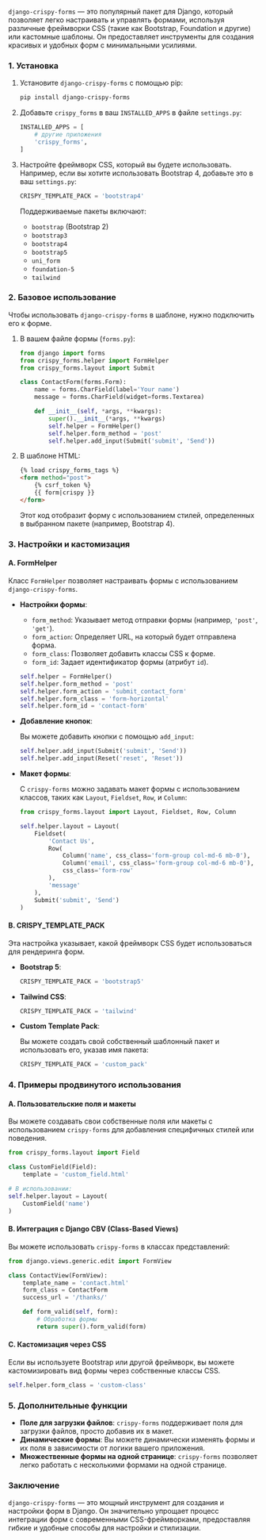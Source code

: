`django-crispy-forms` — это популярный пакет для Django, который позволяет легко настраивать и управлять формами, используя различные фреймворки CSS (такие как Bootstrap, Foundation и другие) или кастомные шаблоны. Он предоставляет инструменты для создания красивых и удобных форм с минимальными усилиями.

### 1. **Установка**

1. Установите `django-crispy-forms` с помощью pip:

   ```bash
   pip install django-crispy-forms
   ```

2. Добавьте `crispy_forms` в ваш `INSTALLED_APPS` в файле `settings.py`:

   ```python
   INSTALLED_APPS = [
       # другие приложения
       'crispy_forms',
   ]
   ```

3. Настройте фреймворк CSS, который вы будете использовать. Например, если вы хотите использовать Bootstrap 4, добавьте это в ваш `settings.py`:

   ```python
   CRISPY_TEMPLATE_PACK = 'bootstrap4'
   ```

   Поддерживаемые пакеты включают:
   - `bootstrap` (Bootstrap 2)
   - `bootstrap3`
   - `bootstrap4`
   - `bootstrap5`
   - `uni_form`
   - `foundation-5`
   - `tailwind`

### 2. **Базовое использование**

Чтобы использовать `django-crispy-forms` в шаблоне, нужно подключить его к форме.

1. В вашем файле формы (`forms.py`):

   ```python
   from django import forms
   from crispy_forms.helper import FormHelper
   from crispy_forms.layout import Submit

   class ContactForm(forms.Form):
       name = forms.CharField(label='Your name')
       message = forms.CharField(widget=forms.Textarea)

       def __init__(self, *args, **kwargs):
           super().__init__(*args, **kwargs)
           self.helper = FormHelper()
           self.helper.form_method = 'post'
           self.helper.add_input(Submit('submit', 'Send'))
   ```

2. В шаблоне HTML:

   ```html
   {% load crispy_forms_tags %}
   <form method="post">
       {% csrf_token %}
       {{ form|crispy }}
   </form>
   ```

   Этот код отобразит форму с использованием стилей, определенных в выбранном пакете (например, Bootstrap 4).

### 3. **Настройки и кастомизация**

#### A. **FormHelper**

Класс `FormHelper` позволяет настраивать формы с использованием `django-crispy-forms`.

- **Настройки формы**:

  - `form_method`: Указывает метод отправки формы (например, `'post'`, `'get'`).
  - `form_action`: Определяет URL, на который будет отправлена форма.
  - `form_class`: Позволяет добавить классы CSS к форме.
  - `form_id`: Задает идентификатор формы (атрибут `id`).

  ```python
  self.helper = FormHelper()
  self.helper.form_method = 'post'
  self.helper.form_action = 'submit_contact_form'
  self.helper.form_class = 'form-horizontal'
  self.helper.form_id = 'contact-form'
  ```

- **Добавление кнопок**:

  Вы можете добавить кнопки с помощью `add_input`:

  ```python
  self.helper.add_input(Submit('submit', 'Send'))
  self.helper.add_input(Reset('reset', 'Reset'))
  ```

- **Макет формы**:

  С `crispy-forms` можно задавать макет формы с использованием классов, таких как `Layout`, `Fieldset`, `Row`, и `Column`:

  ```python
  from crispy_forms.layout import Layout, Fieldset, Row, Column

  self.helper.layout = Layout(
      Fieldset(
          'Contact Us',
          Row(
              Column('name', css_class='form-group col-md-6 mb-0'),
              Column('email', css_class='form-group col-md-6 mb-0'),
              css_class='form-row'
          ),
          'message'
      ),
      Submit('submit', 'Send')
  )
  ```

#### B. **CRISPY_TEMPLATE_PACK**

Эта настройка указывает, какой фреймворк CSS будет использоваться для рендеринга форм.

- **Bootstrap 5**:

  ```python
  CRISPY_TEMPLATE_PACK = 'bootstrap5'
  ```

- **Tailwind CSS**:

  ```python
  CRISPY_TEMPLATE_PACK = 'tailwind'
  ```

- **Custom Template Pack**:

  Вы можете создать свой собственный шаблонный пакет и использовать его, указав имя пакета:

  ```python
  CRISPY_TEMPLATE_PACK = 'custom_pack'
  ```

### 4. **Примеры продвинутого использования**

#### A. **Пользовательские поля и макеты**

Вы можете создавать свои собственные поля или макеты с использованием `crispy-forms` для добавления специфичных стилей или поведения.

```python
from crispy_forms.layout import Field

class CustomField(Field):
    template = 'custom_field.html'

# В использовании:
self.helper.layout = Layout(
    CustomField('name')
)
```

#### B. **Интеграция с Django CBV (Class-Based Views)**

Вы можете использовать `crispy-forms` в классах представлений:

```python
from django.views.generic.edit import FormView

class ContactView(FormView):
    template_name = 'contact.html'
    form_class = ContactForm
    success_url = '/thanks/'

    def form_valid(self, form):
        # Обработка формы
        return super().form_valid(form)
```

#### C. **Кастомизация через CSS**

Если вы используете Bootstrap или другой фреймворк, вы можете кастомизировать вид формы через собственные классы CSS.

```python
self.helper.form_class = 'custom-class'
```

### 5. **Дополнительные функции**

- **Поле для загрузки файлов**: `crispy-forms` поддерживает поля для загрузки файлов, просто добавив их в макет.
- **Динамические формы**: Вы можете динамически изменять формы и их поля в зависимости от логики вашего приложения.
- **Множественные формы на одной странице**: `crispy-forms` позволяет легко работать с несколькими формами на одной странице.

### Заключение

`django-crispy-forms` — это мощный инструмент для создания и настройки форм в Django. Он значительно упрощает процесс интеграции форм с современными CSS-фреймворками, предоставляя гибкие и удобные способы для настройки и стилизации.